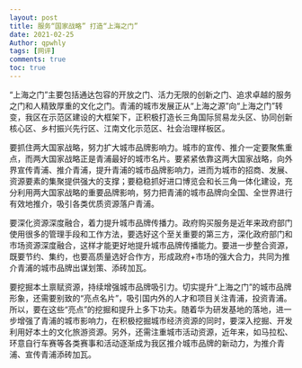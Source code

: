 ```yaml
---
layout: post
title: 服务“国家战略” 打造“上海之门”
date: 2021-02-25
Author: qpwhly 
tags: [网评]
comments: true
toc: true
---
```



“上海之门”主要包括通达包容的开放之门、活力无限的创新之门、追求卓越的服务之门和人精致厚重的文化之门。青浦的城市发展正从“上海之源”向“上海之门”转变，我区在示范区建设的大框架下，正积极打造长三角国际贸易龙头区、协同创新核心区、乡村振兴先行区、江南文化示范区、社会治理样板区。

要抓住两大国家战略，努力扩大城市品牌影响力。城市的宣传、推介一定要聚焦重点，而两大国家战略正是青浦最好的城市名片。要紧紧依靠这两大国家战略，向外界宣传青浦、推介青浦，提升青浦的城市品牌影响力，进而为城市的招商、发展、资源要素的集聚提供强大的支撑；要稳稳抓好进口博览会和长三角一体化建设，充分利用两大国家战略的重要品牌影响，努力把青浦的城市品牌向全国、全世界进行有效地推介，吸引各类优质资源落户青浦。

要深化资源深度融合，着力提升城市品牌传播力。政府购买服务是近年来政府部门使用很多的管理手段和工作方法，要选好这个至关重要的第三方，深化政府部门和市场资源深度融合，这样才能更好地提升城市品牌传播能力。要进一步整合资源，既要节约、集约，也要高质量选好合作方，形成政府+市场的强大合力，共同为推介青浦的城市品牌出谋划策、添砖加瓦。

要挖掘本土禀赋资源，持续增强城市品牌吸引力。切实提升“上海之门”的城市品牌形象，还需要别致的“亮点名片”，吸引国内外的人才和项目关注青浦，投资青浦。所以，要在这些“亮点”的挖掘和提升上多下功夫。随着华为研发基地的落地，进一步增强了青浦的城市影响力，在积极挖掘城市经济资源的同时，要深入挖掘、开发利用好本土的文化旅游资源。另外，还需注重城市活动资源，近年来，如马拉松、环意自行车赛等各类赛事和活动逐渐成为我区推介城市品牌的新动力，为推介青浦、宣传青浦添砖加瓦。
